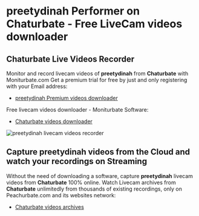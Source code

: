# preetydinah Performer on Chaturbate - Free LiveCam videos downloader

## Chaturbate Live Videos Recorder

Monitor and record livecam videos of **preetydinah** from **Chaturbate** with Moniturbate.com
Get a premium trial for free by just and only registering with your Email address:
* [preetydinah Premium videos downloader](https://moniturbate.com/request-demo-licence-key.html)

Free livecam videos downloader - Moniturbate Software:
* [Chaturbate videos downloader](https://moniturbate.com/moniturbate-download-software.html)

![preetydinah livecam videos recorder](https://peachurnet.com/templates/moniturbate-software.png)


## Capture preetydinah videos from the Cloud and watch your recordings on Streaming

Without the need of downloading a software, capture **preetydinah** livecam videos from **Chaturbate** 100% online.
Watch Livecam archives from **Chaturbate** unlimitedly from thousands of existing recordings, only on Peachurbate.com and its websites network:
* [Chaturbate videos archives](https://peachurnet.com/)
